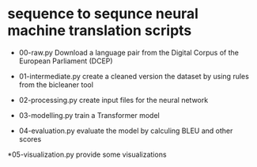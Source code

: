 # sequence to sequnce neural machine translation scripts

* 00-raw.py
Download a language pair from the Digital Corpus of the European Parliament (DCEP)

* 01-intermediate.py
create a cleaned version the dataset by using rules from the bicleaner tool

* 02-processing.py
create input files for the neural network

* 03-modelling.py
train a Transformer model 

* 04-evaluation.py
evaluate the model by calculing BLEU and other scores

*05-visualization.py
provide some visualizations
